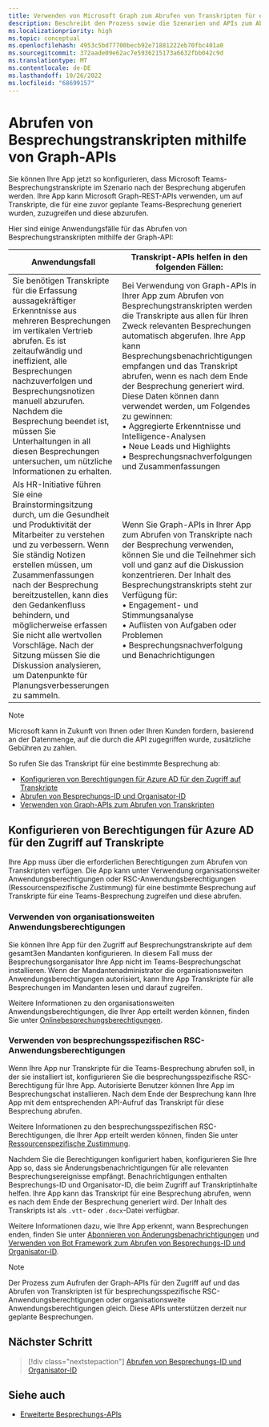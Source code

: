 ```yaml
---
title: Verwenden von Microsoft Graph zum Abrufen von Transkripten für eine Teams-Besprechung
description: Beschreibt den Prozess sowie die Szenarien und APIs zum Abrufen von Transkripten im Szenario nach der Besprechung.
ms.localizationpriority: high
ms.topic: conceptual
ms.openlocfilehash: 4953c5bd77700becb92e71881222eb70fbc401a0
ms.sourcegitcommit: 372aade09e62ac7e5936215173a6632fbb042c9d
ms.translationtype: MT
ms.contentlocale: de-DE
ms.lasthandoff: 10/26/2022
ms.locfileid: "68699157"
---
```

# <a name="get-meeting-transcripts-using-graph-apis"></a>Abrufen von Besprechungstranskripten mithilfe von Graph-APIs

Sie können Ihre App jetzt so konfigurieren, dass Microsoft Teams-Besprechungstranskripte im Szenario nach der Besprechung abgerufen werden. Ihre App kann Microsoft Graph-REST-APIs verwenden, um auf Transkripte, die für eine zuvor geplante Teams-Besprechung generiert wurden, zuzugreifen und diese abzurufen.

Hier sind einige Anwendungsfälle für das Abrufen von Besprechungstranskripten mithilfe der Graph-API:

| Anwendungsfall | Transkript-APIs helfen in den folgenden Fällen: |
| --- | --- |
| Sie benötigen Transkripte für die Erfassung aussagekräftiger Erkenntnisse aus mehreren Besprechungen im vertikalen Vertrieb abrufen. Es ist zeitaufwändig und ineffizient, alle Besprechungen nachzuverfolgen und Besprechungsnotizen manuell abzurufen. Nachdem die Besprechung beendet ist, müssen Sie Unterhaltungen in all diesen Besprechungen untersuchen, um nützliche Informationen zu erhalten. | Bei Verwendung von Graph-APIs in Ihrer App zum Abrufen von Besprechungstranskripten werden die Transkripte aus allen für Ihren Zweck relevanten Besprechungen automatisch abgerufen. Ihre App kann Besprechungsbenachrichtigungen empfangen und das Transkript abrufen, wenn es nach dem Ende der Besprechung generiert wird. Diese Daten können dann verwendet werden, um Folgendes zu gewinnen: <br> • Aggregierte Erkenntnisse und Intelligence-Analysen <br> • Neue Leads und Highlights <br> • Besprechungsnachverfolgungen und Zusammenfassungen |
| Als HR-Initiative führen Sie eine Brainstormingsitzung durch, um die Gesundheit und Produktivität der Mitarbeiter zu verstehen und zu verbessern. Wenn Sie ständig Notizen erstellen müssen, um Zusammenfassungen nach der Besprechung bereitzustellen, kann dies den Gedankenfluss behindern, und möglicherweise erfassen Sie nicht alle wertvollen Vorschläge. Nach der Sitzung müssen Sie die Diskussion analysieren, um Datenpunkte für Planungsverbesserungen zu sammeln. | Wenn Sie Graph-APIs in Ihrer App zum Abrufen von Transkripte nach der Besprechung verwenden, können Sie und die Teilnehmer sich voll und ganz auf die Diskussion konzentrieren. Der Inhalt des Besprechungstranskripts steht zur Verfügung für: <br> • Engagement- und Stimmungsanalyse <br> • Auflisten von Aufgaben oder Problemen <br> • Besprechungsnachverfolgung und Benachrichtigungen |

> [!NOTE]
> Microsoft kann in Zukunft von Ihnen oder Ihren Kunden fordern, basierend an der Datenmenge, auf die durch die API zugegriffen wurde, zusätzliche Gebühren zu zahlen.

So rufen Sie das Transkript für eine bestimmte Besprechung ab:

- [Konfigurieren von Berechtigungen für Azure AD für den Zugriff auf Transkripte](#configure-permissions-on-azure-ad-to-access-transcript)
- [Abrufen von Besprechungs-ID und Organisator-ID](fetch-id.md)
- [Verwenden von Graph-APIs zum Abrufen von Transkripten](/graph/api/resources/calltranscript)

## <a name="configure-permissions-on-azure-ad-to-access-transcript"></a>Konfigurieren von Berechtigungen für Azure AD für den Zugriff auf Transkripte

Ihre App muss über die erforderlichen Berechtigungen zum Abrufen von Transkripten verfügen. Die App kann unter Verwendung organisationsweiter Anwendungsberechtigungen oder RSC-Anwendungsberechtigungen (Ressourcenspezifische Zustimmung) für eine bestimmte Besprechung auf Transkripte für eine Teams-Besprechung zugreifen und diese abrufen.

### <a name="use-organization-wide-application-permissions"></a>Verwenden von organisationsweiten Anwendungsberechtigungen

Sie können Ihre App für den Zugriff auf Besprechungstranskripte auf dem gesamt3en Mandanten konfigurieren. In diesem Fall muss der Besprechungsorganisator Ihre App nicht im Teams-Besprechungschat installieren. Wenn der Mandantenadministrator die organisationsweiten Anwendungsberechtigungen autorisiert, kann Ihre App Transkripte für alle Besprechungen im Mandanten lesen und darauf zugreifen.

Weitere Informationen zu den organisationsweiten Anwendungsberechtigungen, die Ihrer App erteilt werden können, finden Sie unter [Onlinebesprechungsberechtigungen](/graph/permissions-reference#online-meetings-permissions).

### <a name="use-meeting-specific-rsc-application-permissions"></a>Verwenden von besprechungsspezifischen RSC-Anwendungsberechtigungen

Wenn Ihre App nur Transkripte für die Teams-Besprechung abrufen soll, in der sie installiert ist, konfigurieren Sie die besprechungsspezifische RSC-Berechtigung für Ihre App. Autorisierte Benutzer können Ihre App im Besprechungschat installieren. Nach dem Ende der Besprechung kann Ihre App mit dem entsprechenden API-Aufruf das Transkript für diese Besprechung abrufen.

Weitere Informationen zu den besprechungsspezifischen RSC-Berechtigungen, die Ihrer App erteilt werden können, finden Sie unter [Ressourcenspezifische Zustimmung](../rsc/resource-specific-consent.md#resource-specific-permissions-for-a-chat).

Nachdem Sie die Berechtigungen konfiguriert haben, konfigurieren Sie Ihre App so, dass sie Änderungsbenachrichtigungen für alle relevanten Besprechungsereignisse empfängt. Benachrichtigungen enthalten Besprechungs-ID und Organisator-ID, die beim Zugriff auf Transkriptinhalte helfen. Ihre App kann das Transkript für eine Besprechung abrufen, wenn es nach dem Ende der Besprechung generiert wird. Der Inhalt des Transkripts ist als `.vtt`- oder `.docx`-Datei verfügbar.

Weitere Informationen dazu, wie Ihre App erkennt, wann Besprechungen enden, finden Sie unter [Abonnieren von Änderungsbenachrichtigungen](fetch-id.md#subscribe-to-change-notifications) und [Verwenden von Bot Framework zum Abrufen von Besprechungs-ID und Organisator-ID](fetch-id.md#use-bot-framework-to-get-meeting-id-and-organizer-id).

> [!NOTE]
> Der Prozess zum Aufrufen der Graph-APIs für den Zugriff auf und das Abrufen von Transkripten ist für besprechungsspezifische RSC-Anwendungsberechtigungen oder organisationsweite Anwendungsberechtigungen gleich. Diese APIs unterstützen derzeit nur geplante Besprechungen.

## <a name="next-step"></a>Nächster Schritt

> [!div class="nextstepaction"]
> [Abrufen von Besprechungs-ID und Organisator-ID](fetch-id.md)

## <a name="see-also"></a>Siehe auch

- [Erweiterte Besprechungs-APIs](../../apps-in-teams-meetings/meeting-apps-apis.md)
